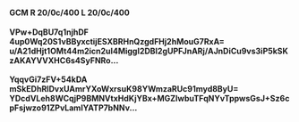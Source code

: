 #### GCM R 20/0c/400 L 20/0c/400
**VPw+DqBU7q1njhDF**<br/>**4up0Wq20S1vBByxctijESXBRHnQzgdFHj2hMouG7RxA=**<br/>**u/A21dHjt1OMt44m2icn2uI4MiggI2DBI2gUPFJnARj/AJnDiCu9vs3iP5kSKzAKAYVVXHC6s4SyFNRo...**<br/><br/>
**YqqvGi7zFV+54kDA**<br/>**mSkEDhRlDvxUAmrYXoWxrsuK98YWmzaRUc91myd8ByU=**<br/>**YDcdVLeh8WCqjP9BMNVtxHdKjYBx+MGZIwbuTFqNYvTppwsGsJ+Sz6cpFsjwzo91ZPvLamlYATP7bNNv...**